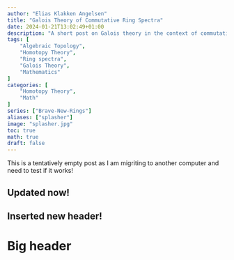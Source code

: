 ```yaml
---
author: "Elias Klakken Angelsen"
title: "Galois Theory of Commutative Ring Spectra"
date: 2024-01-21T13:02:49+01:00
description: "A short post on Galois theory in the context of commutative ring spectra"
tags: [
    "Algebraic Topology",
    "Homotopy Theory",
    "Ring spectra",
    "Galois Theory",
    "Mathematics"
]
categories: [
    "Homotopy Theory",
    "Math"
]
series: ["Brave-New-Rings"]
aliases: ["splasher"]
image: "splasher.jpg"
toc: true
math: true
draft: false
---
```



This is a tentatively empty post as I am migriting to another computer and need to test if it works!

## Updated now!

## Inserted new header!

# Big header
